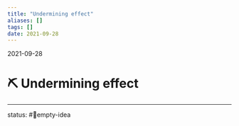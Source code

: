 ```yaml
---
title: "Undermining effect"
aliases: []
tags: []
date: 2021-09-28
---
```

2021-09-28
# ⛏️ Undermining effect
___

status: #💭empty-idea